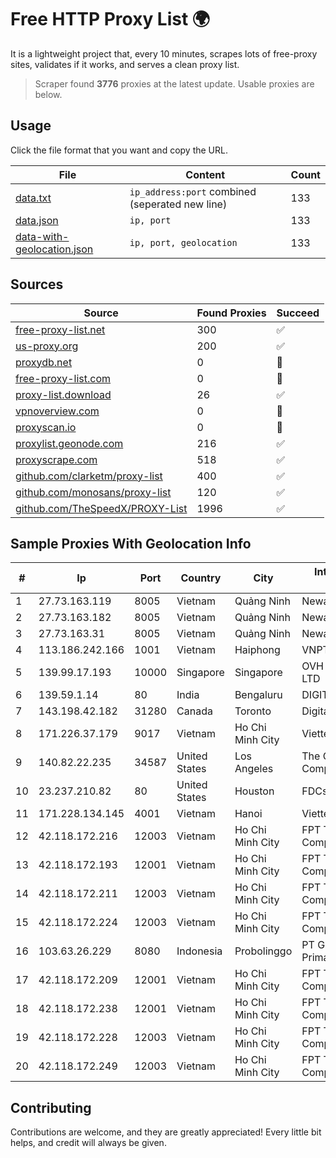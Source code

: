 
# Free HTTP Proxy List 🌍

It is a lightweight project that, every 10 minutes, scrapes lots of free-proxy sites, validates if it works, and serves a clean proxy list.


> Scraper found **3776** proxies at the latest update. Usable proxies are below.

## Usage

Click the file format that you want and copy the URL.


|File|Content|Count|
|----|-------|-----|
|[data.txt](https://raw.githubusercontent.com/themiralay/Proxy-List-World/master/data.txt)|`ip_address:port` combined (seperated new line)|133|
|[data.json](https://raw.githubusercontent.com/themiralay/Proxy-List-World/master/data.json)|`ip, port`|133|
|[data-with-geolocation.json](https://raw.githubusercontent.com/themiralay/Proxy-List-World/master/data-with-geolocation.json)|`ip, port, geolocation`|133|

## Sources

|Source|Found Proxies|Succeed|
|------|-------------|-------|
|[free-proxy-list.net](https://free-proxy-list.net)|300|✅|
|[us-proxy.org](https://www.us-proxy.org)|200|✅|
|[proxydb.net](http://proxydb.net)|0|🚫|
|[free-proxy-list.com](https://free-proxy-list.com/?page=&port=&type%5B%5D=http&type%5B%5D=https&up_time=0&search=Search)|0|🚫|
|[proxy-list.download](https://www.proxy-list.download/HTTP)|26|✅|
|[vpnoverview.com](https://vpnoverview.com/privacy/anonymous-browsing/free-proxy-servers)|0|🚫|
|[proxyscan.io](https://www.proxyscan.io)|0|🚫|
|[proxylist.geonode.com](https://proxylist.geonode.com/api/proxy-list?limit=300&page=1&sort_by=lastChecked&sort_type=desc&protocols=http,https)|216|✅|
|[proxyscrape.com](https://api.proxyscrape.com/v2/?request=displayproxies&protocol=http&timeout=10000&country=all&ssl=all&anonymity=all)|518|✅|
|[github.com/clarketm/proxy-list](https://raw.githubusercontent.com/clarketm/proxy-list/master/proxy-list-raw.txt)|400|✅|
|[github.com/monosans/proxy-list](https://raw.githubusercontent.com/monosans/proxy-list/main/proxies/http.txt)|120|✅|
|[github.com/TheSpeedX/PROXY-List](https://raw.githubusercontent.com/TheSpeedX/PROXY-List/master/http.txt)|1996|✅|


## Sample Proxies With Geolocation Info

|#|Ip|Port|Country|City|Internet Service Provider|
|-|--|----|-------|----|-------------------------|
|1|27.73.163.119|8005|Vietnam|Quảng Ninh|Newass2011xDSLHN|
|2|27.73.163.182|8005|Vietnam|Quảng Ninh|Newass2011xDSLHN|
|3|27.73.163.31|8005|Vietnam|Quảng Ninh|Newass2011xDSLHN|
|4|113.186.242.166|1001|Vietnam|Haiphong|VNPT-VNNIC|
|5|139.99.17.193|10000|Singapore|Singapore|OVH Singapore PTE. LTD|
|6|139.59.1.14|80|India|Bengaluru|DIGITALOCEAN|
|7|143.198.42.182|31280|Canada|Toronto|DigitalOcean, LLC|
|8|171.226.37.179|9017|Vietnam|Ho Chi Minh City|Viettel Corporation|
|9|140.82.22.235|34587|United States|Los Angeles|The Constant Company|
|10|23.237.210.82|80|United States|Houston|FDCservers.net|
|11|171.228.134.145|4001|Vietnam|Hanoi|Viettel Corporation|
|12|42.118.172.216|12003|Vietnam|Ho Chi Minh City|FPT Telecom Company|
|13|42.118.172.193|12001|Vietnam|Ho Chi Minh City|FPT Telecom Company|
|14|42.118.172.211|12003|Vietnam|Ho Chi Minh City|FPT Telecom Company|
|15|42.118.172.224|12003|Vietnam|Ho Chi Minh City|FPT Telecom Company|
|16|103.63.26.229|8080|Indonesia|Probolinggo|PT Global Media Data Prima|
|17|42.118.172.209|12001|Vietnam|Ho Chi Minh City|FPT Telecom Company|
|18|42.118.172.238|12001|Vietnam|Ho Chi Minh City|FPT Telecom Company|
|19|42.118.172.228|12003|Vietnam|Ho Chi Minh City|FPT Telecom Company|
|20|42.118.172.249|12003|Vietnam|Ho Chi Minh City|FPT Telecom Company|



## Contributing

Contributions are welcome, and they are greatly appreciated! Every
little bit helps, and credit will always be given.

